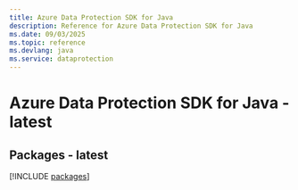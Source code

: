 ```yaml
---
title: Azure Data Protection SDK for Java
description: Reference for Azure Data Protection SDK for Java
ms.date: 09/03/2025
ms.topic: reference
ms.devlang: java
ms.service: dataprotection
---
```

# Azure Data Protection SDK for Java - latest
## Packages - latest
[!INCLUDE [packages](data-protection-index.md)]